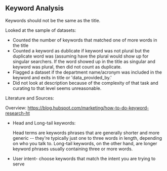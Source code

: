 ## Keyword Analysis

Keywords should not be the same as the title.

Looked at the sample of datasets:

* Counted the number of keywords that matched one of more words in the title
* Counted a keyword as dublicate if keyword was not plural but the duplicate word was (assuming have the plural would show up for singular searchers.  If the word showed up in the title as singular and keyword was plural, then did not count as duplicate.
* Flagged a dataset if the department name/acronym was included in the keyword and exits in title or 'data_provided_by.'
* Did not look at description because of the complexity of that task and curating to that level seems unreasonable.

Literature and Sources:

Overview: https://blog.hubspot.com/marketing/how-to-do-keyword-research-ht

* Head and Long-tail keywords: 
   
    Head terms are keywords phrases that are generally shorter and more generic -- they're typically just one to three words in length, depending on who you talk to. Long-tail keywords, on the other hand, are longer keyword phrases usually containing three or more words.

* User intent- choose keywords that match the intent you are trying to serve
